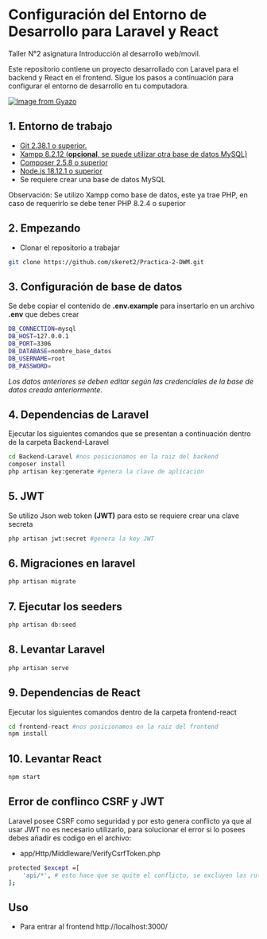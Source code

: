 # Configuración del Entorno de Desarrollo para Laravel y React

Taller N°2 asignatura Introducción al desarrollo web/movil.

Este repositorio contiene un proyecto desarrollado con Laravel para el backend y React en el frontend. Sigue los pasos a continuación para configurar el entorno de desarrollo en tu computadora.

[![Image from Gyazo](https://i.gyazo.com/d1a1b3c4791259b9e44671a5d9779a83.gif)](https://gyazo.com/d1a1b3c4791259b9e44671a5d9779a83)

## 1. Entorno de trabajo

- [Git 2.38.1 o superior.](https://git-scm.com/)
- [Xampp 8.2.12 (**opcional**, se puede utilizar otra base de datos MySQL)](https://www.apachefriends.org/es/index.html)
- [Composer 2.5.8 o superior](https://getcomposer.org/)
- [Node.js  18.12.1 o superior](https://nodejs.org/en)
- Se requiere crear una base de datos MySQL

Observación: Se utilizo Xampp como base de datos, este ya trae PHP,
en caso de requerirlo se debe tener PHP 8.2.4 o superior

## 2. Empezando

- Clonar el repositorio a trabajar

```bash
git clone https://github.com/skeret2/Practica-2-DWM.git
```

## 3. Configuración de base de datos

Se debe copiar el contenido de **.env.example** para insertarlo en un archivo **.env** que debes crear

```bash
DB_CONNECTION=mysql
DB_HOST=127.0.0.1
DB_PORT=3306
DB_DATABASE=nombre_base_datos
DB_USERNAME=root
DB_PASSWORD=
```

*Los datos anteriores se deben editar según las credenciales de la base de datos creada anteriormente.*

## 4. Dependencias de Laravel

Ejecutar los siguientes comandos que se presentan a continuación dentro de la carpeta Backend-Laravel

```bash
cd Backend-Laravel #nos posicionamos en la raiz del backend
composer install
php artisan key:generate #genera la clave de aplicación
```

## 5. JWT
Se utilizo Json web token **(JWT)** para esto se requiere crear una clave secreta

```bash
php artisan jwt:secret #genera la key JWT
```

## 6. Migraciones en laravel

```bash
php artisan migrate
```

## 7. Ejecutar los seeders
```bash
php artisan db:seed
```

## 8. Levantar Laravel
```bash
php artisan serve
```

## 9. Dependencias de React

Ejecutar los siguientes comandos dentro de la carpeta frontend-react
```bash
cd frontend-react #nos posicionamos en la raiz del frontend
npm install
```

## 10. Levantar React

```bash
npm start
```

## Error de conflinco CSRF y JWT
Laravel posee CSRF como seguridad y por esto genera conflicto ya que al usar JWT no es necesario utilizarlo, para solucionar el error si lo posees debes añadir es codigo en el archivo:
- app/Http/Middleware/VerifyCsrfToken.php
```bash
protected $except =[
    'api/*', # esto hace que se quite el conflicto, se excluyen las rutas de la api
];
```
## Uso
- Para entrar al frontend
http://localhost:3000/

